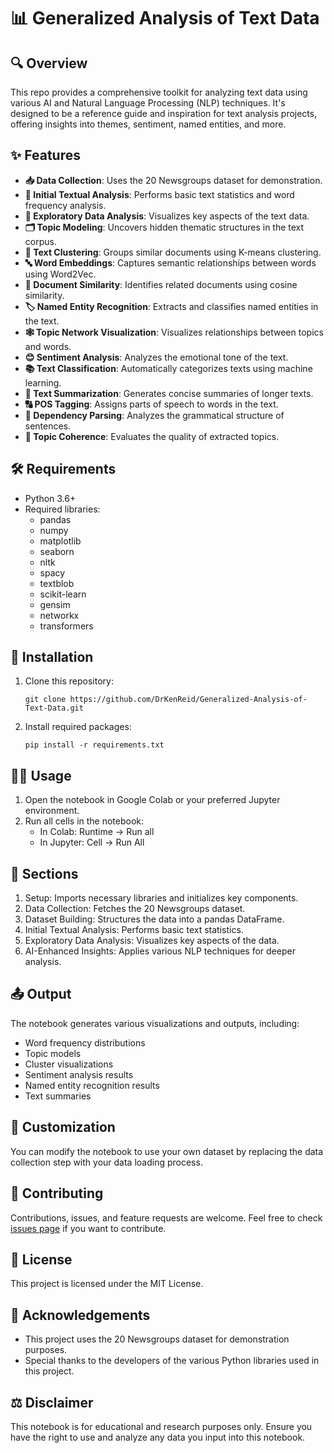 # 📊 Generalized Analysis of Text Data

## 🔍 Overview
This repo provides a comprehensive toolkit for analyzing text data using various AI and Natural Language Processing (NLP) techniques. It's designed to be a reference guide and inspiration for text analysis projects, offering insights into themes, sentiment, named entities, and more.

## ✨ Features
- **📥 Data Collection**: Uses the 20 Newsgroups dataset for demonstration.
- **📝 Initial Textual Analysis**: Performs basic text statistics and word frequency analysis.
- **🔬 Exploratory Data Analysis**: Visualizes key aspects of the text data.
- **🗂️ Topic Modeling**: Uncovers hidden thematic structures in the text corpus.
- **🧩 Text Clustering**: Groups similar documents using K-means clustering.
- **🔤 Word Embeddings**: Captures semantic relationships between words using Word2Vec.
- **🔗 Document Similarity**: Identifies related documents using cosine similarity.
- **🏷️ Named Entity Recognition**: Extracts and classifies named entities in the text.
- **🕸️ Topic Network Visualization**: Visualizes relationships between topics and words.
- **😊 Sentiment Analysis**: Analyzes the emotional tone of the text.
- **📚 Text Classification**: Automatically categorizes texts using machine learning.
- **📝 Text Summarization**: Generates concise summaries of longer texts.
- **🔠 POS Tagging**: Assigns parts of speech to words in the text.
- **🌳 Dependency Parsing**: Analyzes the grammatical structure of sentences.
- **🧐 Topic Coherence**: Evaluates the quality of extracted topics.

## 🛠️ Requirements
- Python 3.6+
- Required libraries: 
  - pandas
  - numpy
  - matplotlib
  - seaborn
  - nltk
  - spacy
  - textblob
  - scikit-learn
  - gensim
  - networkx
  - transformers

## 🚀 Installation
1. Clone this repository:
   ```
   git clone https://github.com/DrKenReid/Generalized-Analysis-of-Text-Data.git
   ```
2. Install required packages:
   ```
   pip install -r requirements.txt
   ```

## 👨‍💻 Usage
1. Open the notebook in Google Colab or your preferred Jupyter environment.
2. Run all cells in the notebook:
   - In Colab: Runtime -> Run all
   - In Jupyter: Cell -> Run All

## 📑 Sections
1. Setup: Imports necessary libraries and initializes key components.
2. Data Collection: Fetches the 20 Newsgroups dataset.
3. Dataset Building: Structures the data into a pandas DataFrame.
4. Initial Textual Analysis: Performs basic text statistics.
5. Exploratory Data Analysis: Visualizes key aspects of the data.
6. AI-Enhanced Insights: Applies various NLP techniques for deeper analysis.

## 📤 Output
The notebook generates various visualizations and outputs, including:
- Word frequency distributions
- Topic models
- Cluster visualizations
- Sentiment analysis results
- Named entity recognition results
- Text summaries

## 🔧 Customization
You can modify the notebook to use your own dataset by replacing the data collection step with your data loading process.

## 🤝 Contributing
Contributions, issues, and feature requests are welcome. Feel free to check [issues page](https://github.com/DrKenReid/Generalized-Analysis-of-Text-Data/issues) if you want to contribute.

## 📄 License
This project is licensed under the MIT License.

## 🙏 Acknowledgements
- This project uses the 20 Newsgroups dataset for demonstration purposes.
- Special thanks to the developers of the various Python libraries used in this project.

## ⚖️ Disclaimer
This notebook is for educational and research purposes only. Ensure you have the right to use and analyze any data you input into this notebook.
